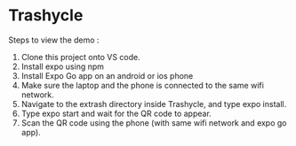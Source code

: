 # Trashycle

Steps to view the demo :

1. Clone this project onto VS code.
2. Install expo using npm
3. Install Expo Go app on an android or ios phone
4. Make sure the laptop and the phone is connected to the same wifi network.
5. Navigate to the extrash directory inside Trashycle, and type expo install.
6. Type expo start and wait for the QR code to appear.
7. Scan the QR code using the phone (with same wifi network and expo go app).

